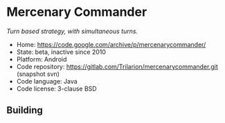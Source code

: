 # Mercenary Commander

_Turn based strategy, with simultaneous turns._

- Home: https://code.google.com/archive/p/mercenarycommander/
- State: beta, inactive since 2010
- Platform: Android
- Code repository: https://gitlab.com/Trilarion/mercenarycommander.git (snapshot svn)
- Code language: Java
- Code license: 3-clause BSD

## Building

